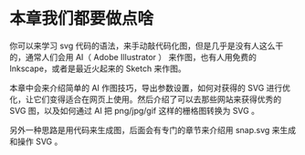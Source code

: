 # 本章我们都要做点啥

你可以来学习 svg 代码的语法，来手动敲代码化图，但是几乎是没有人这么干的，通常人们会用 AI（ Adobe Illustrator ） 来作图，也有人用免费的 Inkscape，或者是最近火起来的 Sketch 来作图。

本章中会来介绍简单的 AI 作图技巧，导出参数设置，如何对获得的 SVG 进行优化，让它们变得适合在网页上使用。然后介绍了可以去那些网站来获得优秀的 SVG 图，以及如何通过 AI 把 png/jpg/gif 这样的栅格图转换为 SVG 。

另外一种思路是用代码来生成图，后面会有专门的章节来介绍用 snap.svg 来生成和操作 SVG 。
